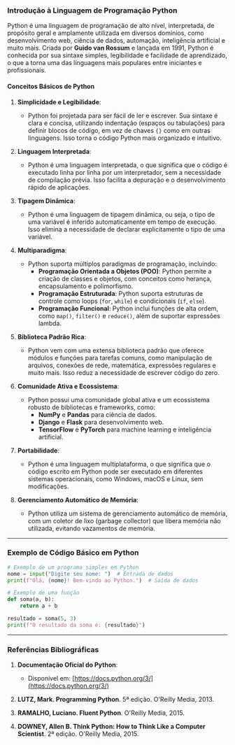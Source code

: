 ### Introdução à Linguagem de Programação Python

Python é uma linguagem de programação de alto nível, interpretada, de propósito geral e amplamente utilizada em diversos domínios, como desenvolvimento web, ciência de dados, automação, inteligência artificial e muito mais. Criada por **Guido van Rossum** e lançada em 1991, Python é conhecida por sua sintaxe simples, legibilidade e facilidade de aprendizado, o que a torna uma das linguagens mais populares entre iniciantes e profissionais.

#### Conceitos Básicos de Python

1. **Simplicidade e Legibilidade**:
   - Python foi projetada para ser fácil de ler e escrever. Sua sintaxe é clara e concisa, utilizando indentação (espaços ou tabulações) para definir blocos de código, em vez de chaves `{}` como em outras linguagens. Isso torna o código Python mais organizado e intuitivo.

2. **Linguagem Interpretada**:
   - Python é uma linguagem interpretada, o que significa que o código é executado linha por linha por um interpretador, sem a necessidade de compilação prévia. Isso facilita a depuração e o desenvolvimento rápido de aplicações.

3. **Tipagem Dinâmica**:
   - Python é uma linguagem de tipagem dinâmica, ou seja, o tipo de uma variável é inferido automaticamente em tempo de execução. Isso elimina a necessidade de declarar explicitamente o tipo de uma variável.

4. **Multiparadigma**:
   - Python suporta múltiplos paradigmas de programação, incluindo:
     - **Programação Orientada a Objetos (POO)**: Python permite a criação de classes e objetos, com conceitos como herança, encapsulamento e polimorfismo.
     - **Programação Estruturada**: Python suporta estruturas de controle como loops (`for`, `while`) e condicionais (`if`, `else`).
     - **Programação Funcional**: Python inclui funções de alta ordem, como `map()`, `filter()` e `reduce()`, além de suportar expressões lambda.

5. **Biblioteca Padrão Rica**:
   - Python vem com uma extensa biblioteca padrão que oferece módulos e funções para tarefas comuns, como manipulação de arquivos, conexões de rede, matemática, expressões regulares e muito mais. Isso reduz a necessidade de escrever código do zero.

6. **Comunidade Ativa e Ecossistema**:
   - Python possui uma comunidade global ativa e um ecossistema robusto de bibliotecas e frameworks, como:
     - **NumPy** e **Pandas** para ciência de dados.
     - **Django** e **Flask** para desenvolvimento web.
     - **TensorFlow** e **PyTorch** para machine learning e inteligência artificial.

7. **Portabilidade**:
   - Python é uma linguagem multiplataforma, o que significa que o código escrito em Python pode ser executado em diferentes sistemas operacionais, como Windows, macOS e Linux, sem modificações.

8. **Gerenciamento Automático de Memória**:
   - Python utiliza um sistema de gerenciamento automático de memória, com um coletor de lixo (garbage collector) que libera memória não utilizada, evitando vazamentos de memória.

---

### Exemplo de Código Básico em Python

```python
# Exemplo de um programa simples em Python
nome = input("Digite seu nome: ")  # Entrada de dados
print(f"Olá, {nome}! Bem-vindo ao Python.")  # Saída de dados

# Exemplo de uma função
def soma(a, b):
    return a + b

resultado = soma(5, 3)
print(f"O resultado da soma é: {resultado}")
```

---

### Referências Bibliográficas

1. **Documentação Oficial do Python**:
   - Disponível em: [https://docs.python.org/3/](https://docs.python.org/3/)

2. **LUTZ, Mark. Programming Python**. 5ª edição. O'Reilly Media, 2013.

3. **RAMALHO, Luciano. Fluent Python**. O'Reilly Media, 2015.

4. **DOWNEY, Allen B. Think Python: How to Think Like a Computer Scientist**. 2ª edição. O'Reilly Media, 2015.
